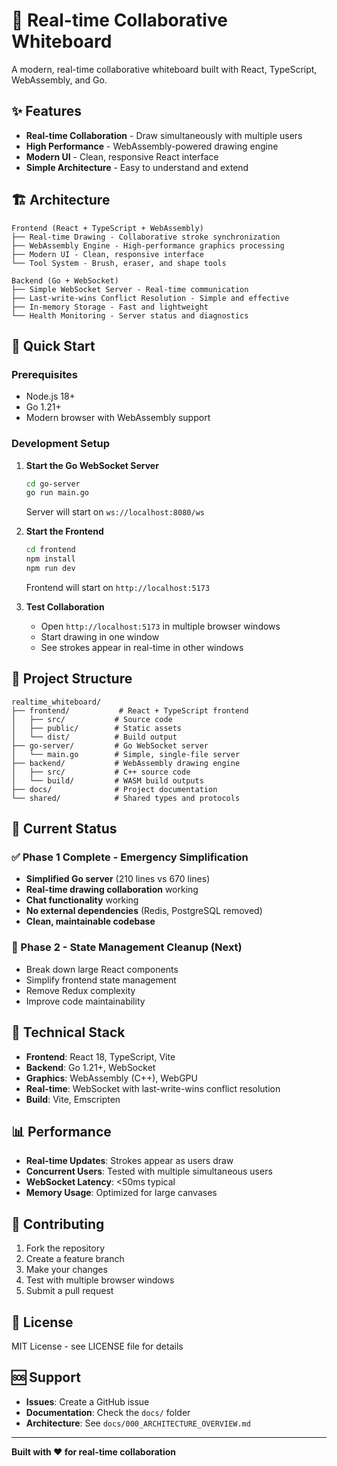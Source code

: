 # 🎨 Real-time Collaborative Whiteboard

A modern, real-time collaborative whiteboard built with React, TypeScript, WebAssembly, and Go.

## ✨ Features

- **Real-time Collaboration** - Draw simultaneously with multiple users
- **High Performance** - WebAssembly-powered drawing engine
- **Modern UI** - Clean, responsive React interface
- **Simple Architecture** - Easy to understand and extend

## 🏗️ Architecture

```
Frontend (React + TypeScript + WebAssembly)
├── Real-time Drawing - Collaborative stroke synchronization
├── WebAssembly Engine - High-performance graphics processing
├── Modern UI - Clean, responsive interface
└── Tool System - Brush, eraser, and shape tools

Backend (Go + WebSocket)
├── Simple WebSocket Server - Real-time communication
├── Last-write-wins Conflict Resolution - Simple and effective
├── In-memory Storage - Fast and lightweight
└── Health Monitoring - Server status and diagnostics
```

## 🚀 Quick Start

### Prerequisites
- Node.js 18+ 
- Go 1.21+
- Modern browser with WebAssembly support

### Development Setup

1. **Start the Go WebSocket Server**
   ```bash
   cd go-server
   go run main.go
   ```
   Server will start on `ws://localhost:8080/ws`

2. **Start the Frontend**
   ```bash
   cd frontend
   npm install
   npm run dev
   ```
   Frontend will start on `http://localhost:5173`

3. **Test Collaboration**
   - Open `http://localhost:5173` in multiple browser windows
   - Start drawing in one window
   - See strokes appear in real-time in other windows

## 📁 Project Structure

```
realtime_whiteboard/
├── frontend/           # React + TypeScript frontend
│   ├── src/           # Source code
│   ├── public/        # Static assets
│   └── dist/          # Build output
├── go-server/         # Go WebSocket server
│   └── main.go        # Simple, single-file server
├── backend/           # WebAssembly drawing engine
│   ├── src/           # C++ source code
│   └── build/         # WASM build outputs
├── docs/              # Project documentation
└── shared/            # Shared types and protocols
```

## 🎯 Current Status

### ✅ Phase 1 Complete - Emergency Simplification
- **Simplified Go server** (210 lines vs 670 lines)
- **Real-time drawing collaboration** working
- **Chat functionality** working
- **No external dependencies** (Redis, PostgreSQL removed)
- **Clean, maintainable codebase**

### 🚧 Phase 2 - State Management Cleanup (Next)
- Break down large React components
- Simplify frontend state management
- Remove Redux complexity
- Improve code maintainability

## 🔧 Technical Stack

- **Frontend**: React 18, TypeScript, Vite
- **Backend**: Go 1.21+, WebSocket
- **Graphics**: WebAssembly (C++), WebGPU
- **Real-time**: WebSocket with last-write-wins conflict resolution
- **Build**: Vite, Emscripten

## 📊 Performance

- **Real-time Updates**: Strokes appear as users draw
- **Concurrent Users**: Tested with multiple simultaneous users
- **WebSocket Latency**: <50ms typical
- **Memory Usage**: Optimized for large canvases

## 🤝 Contributing

1. Fork the repository
2. Create a feature branch
3. Make your changes
4. Test with multiple browser windows
5. Submit a pull request

## 📄 License

MIT License - see LICENSE file for details

## 🆘 Support

- **Issues**: Create a GitHub issue
- **Documentation**: Check the `docs/` folder
- **Architecture**: See `docs/000_ARCHITECTURE_OVERVIEW.md`

---

**Built with ❤️ for real-time collaboration**
